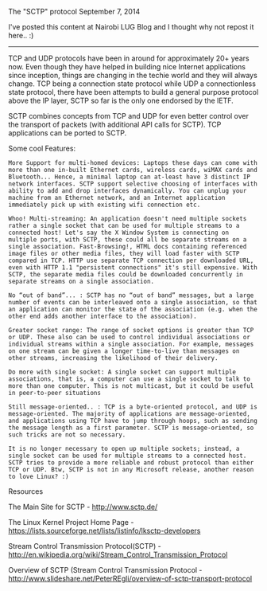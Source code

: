 The "SCTP" protocol
September 7, 2014

I've posted this content at Nairobi LUG Blog and I thought why not repost it here.. :)

------------------------------------------------------------------------------------------------------------------------

TCP and UDP protocols have been in around for approximately 20+ years now. Even though they have helped in building nice Internet applications since inception, things are changing in the techie world and they will always change. TCP being a connection state protocol while UDP a connectionless state protocol, there have been attempts to build a general purpose protocol above the IP layer, SCTP so far is the only one endorsed by the IETF.

SCTP combines concepts from TCP and UDP for even better control over the transport of packets (with additional API calls for SCTP). TCP applications can be ported to SCTP.

Some cool Features:

    More Support for multi-homed devices: Laptops these days can come with more than one in-built Ethernet cards, wireless cards, wiMAX cards and Bluetooth... Hence, a minimal laptop can at-least have 3 distinct IP network interfaces. SCTP support selective choosing of interfaces with ability to add and drop interfaces dynamically. You can unplug your machine from an Ethernet network, and an Internet application immediately pick up with existing wifi connection etc.

    Whoo! Multi-streaming: An application doesn't need multiple sockets rather a single socket that can be used for multiple streams to a connected host! Let's say the X Window System is connecting on multiple ports, with SCTP, these could all be separate streams on a single association. Fast-Browsing!, HTML docs containing referenced image files or other media files, they will load faster with SCTP compared in TCP. HTTP use separate TCP connection per downloaded URL, even with HTTP 1.1 "persistent connections" it's still expensive. With SCTP, the separate media files could be downloaded concurrently in separate streams on a single association.

    No “out of band”... : SCTP has no “out of band” messages, but a large number of events can be interleaved onto a single association, so that an application can monitor the state of the association (e.g. when the other end adds another interface to the association).

    Greater socket range: The range of socket options is greater than TCP or UDP. These also can be used to control individual associations or individual streams within a single association. For example, messages on one stream can be given a longer time-to-live than messages on other streams, increasing the likelihood of their delivery.

    Do more with single socket: A single socket can support multiple associations, that is, a computer can use a single socket to talk to more than one computer. This is not multicast, but it could be useful in peer-to-peer situations

    Still message-oriented.. : TCP is a byte-oriented protocol, and UDP is message-oriented. The majority of applications are message-oriented, and applications using TCP have to jump through hoops, such as sending the message length as a first parameter. SCTP is message-oriented, so such tricks are not so necessary.

    It is no longer necessary to open up multiple sockets; instead, a single socket can be used for multiple streams to a connected host. SCTP tries to provide a more reliable and robust protocol than either TCP or UDP. Btw, SCTP is not in any Microsoft release, another reason to love Linux? :)

Resources

The Main Site for SCTP - http://www.sctp.de/

The Linux Kernel Project Home Page - https://lists.sourceforge.net/lists/listinfo/lksctp-developers

Stream Control Transmission Protocol(SCTP) - http://en.wikipedia.org/wiki/Stream_Control_Transmission_Protocol

Overview of SCTP (Stream Control Transmission Protocol - http://www.slideshare.net/PeterREgli/overview-of-sctp-transport-protocol
